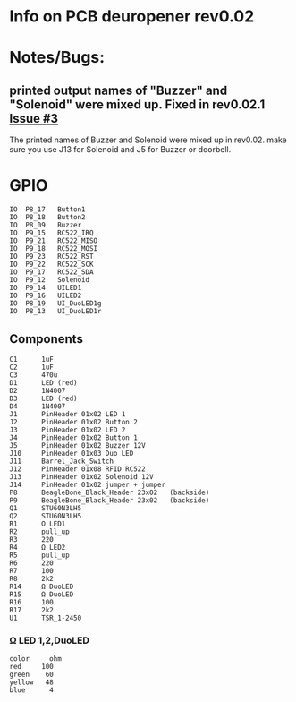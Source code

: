 # Info on PCB deuropener rev0.02

# Notes/Bugs: 

## printed output names of "Buzzer" and "Solenoid" were mixed up. Fixed in rev0.02.1 [Issue #3](https://github.com/wie-niet/doorlockd-PCB-BBB/issues/3)
The printed names of Buzzer and Solenoid were mixed up in rev0.02. make sure you use J13 for Solenoid and J5 for Buzzer or doorbell.

# GPIO
```
IO	P8_17	Button1
IO	P8_18	Button2
IO	P8_09	Buzzer
IO	P9_15	RC522_IRQ
IO	P9_21	RC522_MISO
IO	P9_18	RC522_MOSI
IO	P9_23	RC522_RST
IO	P9_22	RC522_SCK
IO	P9_17	RC522_SDA
IO	P9_12	Solenoid
IO	P9_14	UILED1
IO	P9_16	UILED2
IO	P8_19	UI_DuoLED1g
IO	P8_13	UI_DuoLED1r
```


## Components 
```
C1		1uF 
C2		1uF
C3		470u
D1		LED (red)
D2		1N4007
D3		LED (red)
D4		1N4007
J1		PinHeader 01x02	LED 1
J2		PinHeader 01x02	Button 2
J3		PinHeader 01x02	LED 2
J4		PinHeader 01x02	Button 1
J5		PinHeader 01x02	Buzzer 12V
J10		PinHeader 01x03	Duo LED
J11		Barrel_Jack_Switch
J12		PinHeader 01x08	RFID RC522
J13		PinHeader 01x02	Solenoid 12V
J14		PinHeader 01x02	jumper + jumper
P8		BeagleBone_Black_Header 23x02	(backside)
P9		BeagleBone_Black_Header 23x02	(backside)
Q1		STU60N3LH5
Q2		STU60N3LH5
R1		Ω LED1 
R2		pull_up
R3		220
R4		Ω LED2
R5		pull_up
R6		220
R7		100
R8		2k2
R14		Ω DuoLED
R15		Ω DuoLED
R16		100
R17		2k2
U1		TSR_1-2450
```



### Ω LED 1,2,DuoLED
```
color	  ohm
red   	100 
green 	 60 
yellow	 48 
blue  	  4
```
